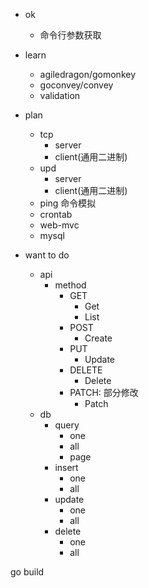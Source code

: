 - ok
  - 命令行参数获取


- learn
  - agiledragon/gomonkey
  - goconvey/convey
  - validation



- plan
  - tcp
    - server
    - client(通用二进制)
  - upd
    - server
    - client(通用二进制)
  - ping 命令模拟
  - crontab
  - web-mvc
  - mysql


- want to do
  - api
    - method
      - GET
        - Get
        - List
      - POST
        - Create
      - PUT
        - Update
      - DELETE
        - Delete
      - PATCH: 部分修改
        - Patch
  - db
    - query
      - one
      - all
      - page
    - insert
      - one
      - all
    - update
      - one
      - all
    - delete
      - one
      - all


go build
